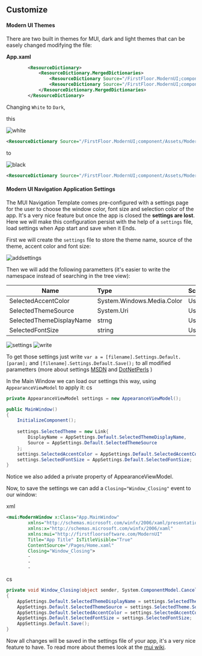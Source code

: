 ## Customize

#### Modern UI Themes 
There are two built in themes for MUI, dark and light themes that can be easely changed modifying the file:



**App.xaml**

```xml
        <ResourceDictionary>
            <ResourceDictionary.MergedDictionaries>
                <ResourceDictionary Source="/FirstFloor.ModernUI;component/Assets/ModernUI.xaml" />
                <ResourceDictionary Source="/FirstFloor.ModernUI;component/Assets/ModernUI.White.xaml"/>
            </ResourceDictionary.MergedDictionaries>
        </ResourceDictionary>
```

Changing  `White` to `Dark`, 

this

![white](https://cloud.githubusercontent.com/assets/4912547/10302029/2b91219e-6bbd-11e5-90a0-31e89ff189ef.PNG)
```xml
<ResourceDictionary Source="/FirstFloor.ModernUI;component/Assets/ModernUI.White.xaml"/>
```
to


![black](https://cloud.githubusercontent.com/assets/4912547/10302027/2949e1fa-6bbd-11e5-9f63-1dea7fc1423f.PNG)
```xml
<ResourceDictionary Source="/FirstFloor.ModernUI;component/Assets/ModernUI.Dark.xaml"/>
```

#### 

#### Modern UI Navigation Application Settings
The MUI Navigation Template comes pre-configured with a settings page for the user to choose the window color, font size and selection color of the app. It's a very nice feature but once the app is closed the **settings are lost**. Here we will make this configuration persist with the help of a `settings` file, load settings when App start and save when it Ends.

First we will create the `settings` file to store the theme name, source of the theme, accent color and font size:

![addsettings](https://cloud.githubusercontent.com/assets/4912547/10302026/268b80a4-6bbd-11e5-9b6f-46ec699c7f91.PNG)

Then we will add the following parametters (it's easier to write the namespace instead of searching in the tree view):


| Name                     | Type                       | Scope  | Value     |
| ------------------------ |:-------------------------- | ------ | ----------- | 
| SelectedAccentColor      | System.Windows.Media.Color |  User  |  #FF1BA1E2     |
| SelectedThemeSource      | System.Uri                 |  User  | ...Assets/ModernUI.Dark.xaml |
| SelectedThemeDisplayName | strng                      |  User  | dark |
| SelectedFontSize         | string                     |  User  | large |


![settings](https://cloud.githubusercontent.com/assets/4912547/10302028/2a5e63ae-6bbd-11e5-9fcb-30306aca81d1.PNG)
![write](https://cloud.githubusercontent.com/assets/4912547/10302030/2d025340-6bbd-11e5-903b-b232c7c9a005.PNG)

To get those settings just write `var a = [filename].Settings.Default.[param];` and `[filename].Settings.Default.Save();` to all modified parametters (more about settings [MSDN](https://msdn.microsoft.com/en-us/library/aa730869(v=vs.80).aspx) and [DotNetPerls](http://www.dotnetperls.com/settings) )

In the Main Window we can load our settings this way, using `AppearanceViewModel` to apply it:
cs
```csharp
private AppearanceViewModel settings = new AppearanceViewModel();

public MainWindow()
{
    InitializeComponent();
    
    settings.SelectedTheme = new Link{
        DisplayName = AppSettings.Default.SelectedThemeDisplayName,
        Source = AppSettings.Default.SelectedThemeSource
    };
    settings.SelectedAccentColor = AppSettings.Default.SelectedAccentColor;
    settings.SelectedFontSize = AppSettings.Default.SelectedFontSize;            
}
```

Notice we also added a private property of AppearanceViewModel.

Now, to save the settings we can add a `Closing="Window_Closing"` event to our window:

xml
```xml
<mui:ModernWindow x:Class="App.MainWindow"
        xmlns="http://schemas.microsoft.com/winfx/2006/xaml/presentation"
        xmlns:x="http://schemas.microsoft.com/winfx/2006/xaml"
        xmlns:mui="http://firstfloorsoftware.com/ModernUI"
        Title="App Title" IsTitleVisible="True"
        ContentSource="/Pages/Home.xaml"
        Closing="Window_Closing">
        -
        -
        -
```

cs
```csharp
private void Window_Closing(object sender, System.ComponentModel.CancelEventArgs e)
{
    AppSettings.Default.SelectedThemeDisplayName = settings.SelectedTheme.DisplayName;
    AppSettings.Default.SelectedThemeSource = settings.SelectedTheme.Source;
    AppSettings.Default.SelectedAccentColor = settings.SelectedAccentColor;
    AppSettings.Default.SelectedFontSize = settings.SelectedFontSize;
    AppSettings.Default.Save();
}
```

Now all changes will be saved in the settings file of your app, it's a very nice feature to have. To read more about themes look at the [mui wiki](https://github.com/firstfloorsoftware/mui/wiki/Create-a-custom-theme).
